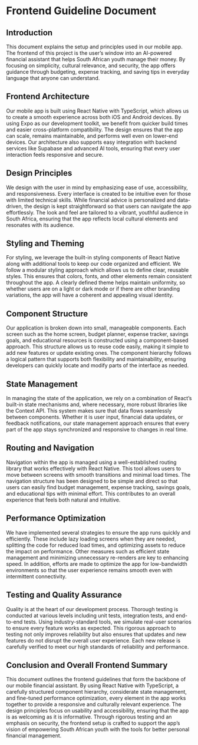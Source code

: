 # Frontend Guideline Document

## Introduction

This document explains the setup and principles used in our mobile app. The frontend of this project is the user’s window into an AI-powered financial assistant that helps South African youth manage their money. By focusing on simplicity, cultural relevance, and security, the app offers guidance through budgeting, expense tracking, and saving tips in everyday language that anyone can understand.

## Frontend Architecture

Our mobile app is built using React Native with TypeScript, which allows us to create a smooth experience across both iOS and Android devices. By using Expo as our development toolkit, we benefit from quicker build times and easier cross-platform compatibility. The design ensures that the app can scale, remains maintainable, and performs well even on lower-end devices. Our architecture also supports easy integration with backend services like Supabase and advanced AI tools, ensuring that every user interaction feels responsive and secure.

## Design Principles

We design with the user in mind by emphasizing ease of use, accessibility, and responsiveness. Every interface is created to be intuitive even for those with limited technical skills. While financial advice is personalized and data-driven, the design is kept straightforward so that users can navigate the app effortlessly. The look and feel are tailored to a vibrant, youthful audience in South Africa, ensuring that the app reflects local cultural elements and resonates with its audience.

## Styling and Theming

For styling, we leverage the built-in styling components of React Native along with additional tools to keep our code organized and efficient. We follow a modular styling approach which allows us to define clear, reusable styles. This ensures that colors, fonts, and other elements remain consistent throughout the app. A clearly defined theme helps maintain uniformity, so whether users are on a light or dark mode or if there are other branding variations, the app will have a coherent and appealing visual identity.

## Component Structure

Our application is broken down into small, manageable components. Each screen such as the home screen, budget planner, expense tracker, savings goals, and educational resources is constructed using a component-based approach. This structure allows us to reuse code easily, making it simple to add new features or update existing ones. The component hierarchy follows a logical pattern that supports both flexibility and maintainability, ensuring developers can quickly locate and modify parts of the interface as needed.

## State Management

In managing the state of the application, we rely on a combination of React’s built-in state mechanisms and, where necessary, more robust libraries like the Context API. This system makes sure that data flows seamlessly between components. Whether it is user input, financial data updates, or feedback notifications, our state management approach ensures that every part of the app stays synchronized and responsive to changes in real time.

## Routing and Navigation

Navigation within the app is managed using a well-established routing library that works effectively with React Native. This tool allows users to move between screens with smooth transitions and minimal load times. The navigation structure has been designed to be simple and direct so that users can easily find budget management, expense tracking, savings goals, and educational tips with minimal effort. This contributes to an overall experience that feels both natural and intuitive.

## Performance Optimization

We have implemented several strategies to ensure the app runs quickly and efficiently. These include lazy loading screens when they are needed, splitting the code for reduced load times, and optimizing assets to reduce the impact on performance. Other measures such as efficient state management and minimizing unnecessary re-renders are key to enhancing speed. In addition, efforts are made to optimize the app for low-bandwidth environments so that the user experience remains smooth even with intermittent connectivity.

## Testing and Quality Assurance

Quality is at the heart of our development process. Thorough testing is conducted at various levels including unit tests, integration tests, and end-to-end tests. Using industry-standard tools, we simulate real-user scenarios to ensure every feature works as expected. This rigorous approach to testing not only improves reliability but also ensures that updates and new features do not disrupt the overall user experience. Each new release is carefully verified to meet our high standards of reliability and performance.

## Conclusion and Overall Frontend Summary

This document outlines the frontend guidelines that form the backbone of our mobile financial assistant. By using React Native with TypeScript, a carefully structured component hierarchy, considerate state management, and fine-tuned performance optimization, every element in the app works together to provide a responsive and culturally relevant experience. The design principles focus on usability and accessibility, ensuring that the app is as welcoming as it is informative. Through rigorous testing and an emphasis on security, the frontend setup is crafted to support the app’s vision of empowering South African youth with the tools for better personal financial management.
